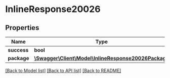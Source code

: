 # InlineResponse20026

## Properties
Name | Type | Description | Notes
------------ | ------------- | ------------- | -------------
**success** | **bool** |  | [optional] 
**package** | [**\Swagger\Client\Model\InlineResponse20026Package**](InlineResponse20026Package.md) |  | [optional] 

[[Back to Model list]](../../README.md#documentation-for-models) [[Back to API list]](../../README.md#documentation-for-api-endpoints) [[Back to README]](../../README.md)

